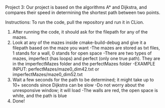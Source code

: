 Project 3:
Our project is based on the algorithms A* and Dijkstra, and compares their speed in determining the shortest path between two points. 

Instructions:
To run the code, pull the repository and run it in CLion.
1. After running the code, it should ask for the filepath for any of the mazes.
2. Look at any of the mazes inside cmake-build-debug and give it a filepath based on the maze you want
  -The mazes are stored as txt files, 1 stands for a wall, 0 stands for open space
  -There are two types of mazes, imperfect (has loops) and perfect (only one true path). They are in the imperfectMazes folder and the perfectMazes folder
  -EXAMPLE INPUT: perfectMazes/maze0_dim42.txt or imperfectMazes/maze0_dim52.txt
3. Wait a few seconds for the path to be determined; it might take up to 10+ seconds since Dijkstra can be slow
   -Do not worry about the unresponsive window; it will load
   -The walls are red, the open space is white, and the path is blue
5. Done! 
